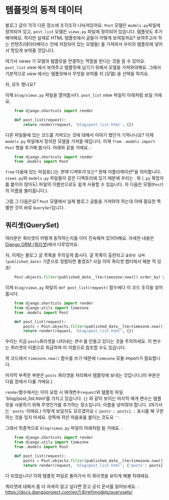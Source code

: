 # 템플릿의 동적 데이터

블로그 글이 각각 다른 장소에 조각조각 나눠져있어요. `Post` 모델은 `models.py`파일에 정의되어 있고, `post_list` 모델은 `views.py` 파일에 정의되어 있습니다. 템플릿도 추가해야해요. 하지만 실제로 HTML 템플릿에서 글들이 어떻게 보여질까요? 보여주고자 하는 컨텐츠(데이터베이스 안에 저장되어 있는 모델들) 를 가져와서 우리의 템플릿에 넣어서 멋있게 보여줄 것입니다.

여기서 *views* 가 모델과 템플릿을 연결하는 역할을 한다는 것을 알 수 있어요. `post_list` *view* 에서 보여주고 템플릿에 넘기기 위해서 모델을 가져와야해요. 그래서 기본적으로 *view* 에서는 템플릿에서 무엇을 보여줄 지 (모델) 을 선택을 하지요.

자, 모두 했나요?

이제 `blog/views.py` 파일을 열어봅시다. `post_list` *view* 파일이 아래처럼 보일 거에요.

```python
    from django.shortcuts import render

    def post_list(request):
        return render(request, 'blog/post_list.html', {})
```

다른 파일들에 있는 코드를 가져오는 것에 대해서 이야기 했던거 기억나나요? 이제 `models.py` 파일에서 정의한 모델을 가져올 때입니다. 이제 `from .models import Post` 행을 추가해 봅시다. 아래와 같을 거에요. :

```python
    from django.shortcuts import render
    from .models import Post
```

`from` 다음에 있는 마침표(.)는 *현재 디렉토리* 또는* 현재 어플리케이션*을 의미합니다. `views.py`와 `models.py` 파일들이 같은 디렉토리에 있기 때문에 우리는 `.`와 (`.py` 확장자를 붙이지 않아도) 파일의 이름만으로도 쉽게 사용할 수 있습니다. 자 다음은 모델(`Post`)의 이름을 불러옵니다.).

그럼 그 다음은요? `Post` 모델에서 실제 블로그 글들을 가져와야 하는데 이때 필요한 특별한 것이 바로 `QuerySet`입니다.

## 쿼리셋(QuerySet)

여러분은 쿼리셋이 어떻게 동작하는지를 이미 친숙해져 있어야해요. 자세한 내용은 [Django ORM (쿼리셋)][1]에서 다루었어요.

 [1]: ../django_orm/README.md

자, 이제는 블로그 글 목록을 주의깊게 봅시다. 글 목록이 출판되고 `출판된 날짜(published_date)` 기준으로 정렬되면 좋겠죠? 사실 이미 쿼리셋 챕터에서 해본 적 있죠!

```python
    Post.objects.filter(published_date__lte=timezone.now()).order_by('published_date')
```

이제 `blog/views.py` 파일의 `def post_list(request)` 함수에다 이 코드 조각을 넣어봅시다.

```python
    from django.shortcuts import render
    from django.utils import timezone
    from .models import Post

    def post_list(request):
        posts = Post.objects.filter(published_date__lte=timezone.now()).order_by('published_date')
        return render(request, 'blog/post_list.html', {})
```

우리는 지금 `posts`쿼리셋을 나타내는 *변수* 를 만들고 있다는 것을 주의하세요. 이 변수는 퀴리셋의 이름으로 취급하며 이 이름으로 참조할 수도 있습니다.

위 코드에서 `timezone.now()` 함수를 쓰기 때문에 `timezone` 모듈 import가 필요합니다.

마지막 부족한 부분은 `posts` 쿼리셋을 처리해서 템플릿에 보내는 것입니다.(이 부분은 다음 장에서 다룰 거에요.)

`render`함수에서는 이미 요청 시 매개변수`request`와 템플릿 파일 'blog/post_list.html'를 가지고 있습니다. `{}` 와 같이 보이는 마지막 매개 변수는 템플릿을 사용하기 위해 무엇인가를 추가하는 장소입니다. 이름을 넣어줘야 합니다. (여기서는 `'posts'`이에요.) 이렇게 보일지도 모르겠어요 `{'posts': posts}`. `:` 표시를 해 구분하는 것을 잊지 마세요. 양쪽에 작은 따옴표를 붙이는 것도요 `''`.

그래서 최종적으로 `blog/views.py` 파일이 아래처럼 될 거에요. :

```python
    from django.shortcuts import render
    from django.utils import timezone
    from .models import Post

    def post_list(request):
        posts = Post.objects.filter(published_date__lte=timezone.now()).order_by('published_date')
        return render(request, 'blog/post_list.html', {'posts': posts})
```

다 되었습니다! 이제 템플릿 파일로 돌아가서 이 쿼리셋을 보이게 해볼 차례에요.

쿼리셋에 대해서 좀 더 자세히 알고 싶다면 장고 공식 문서를 읽어보세요. : https://docs.djangoproject.com/en/1.8/ref/models/querysets/
